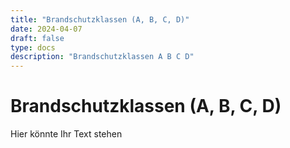 ```yaml
---
title: "Brandschutzklassen (A, B, C, D)"
date: 2024-04-07
draft: false
type: docs
description: "Brandschutzklassen A B C D"
---
```


# Brandschutzklassen (A, B, C, D)

Hier könnte Ihr Text stehen